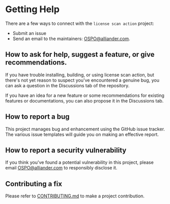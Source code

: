<!--
SPDX-FileCopyrightText: 2022 Contributors to the License scan action project <OSPO@alliander.com>

SPDX-License-Identifier: Apache-2.0
-->

# Getting Help

There are a few ways to connect with the `license scan action` project:

* Submit an issue
* Send an email to the maintainers: <OSPO@alliander.com>.

## How to ask for help, suggest a feature, or give recommendations.

If you have trouble installing, building, or using license scan action, 
but there's not yet reason to suspect you've encountered a genuine bug,
you can ask a question in the Discussions tab of the repository.

If you have an idea for a new feature or some recommendations for existing features or documentations, 
you can also propose it in the Discussions tab.

## How to report a bug

This project manages bug and enhancement using the GitHub issue tracker. 
The various issue templates will guide you on making an effective report.

## How to report a security vulnerability

If you think you've found a potential vulnerability in this project, please
email <OSPO@alliander.com> to responsibly disclose it.

## Contributing a fix

Please refer to [CONTRIBUTING.md](CONTRIBUTING.md) to make a project contribution.
